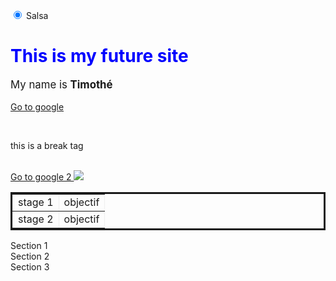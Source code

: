 
<html>



<head>

<script type="text/javascript" src="Java.js"></script>
<link href="CSS.css" type="text/css" rel="stylesheet">
</head>

<body>

<input type="radio" name="food" value="salsa" checked> Salsa<!-- utilisez pour cocher des choses (une seul cocher possible
alors que les checkbox peuvent etre coché séparément
input type : number/date/color/ submit 
dans les input_col placeholder/readonly-->

<h1 style="color:blue;"> This is my future site </h1>
<p style="font-size:120%;"> My name is <strong> Timothé </strong> </p>
<a href="http://www.google.com"> Go to google </a>
<!-- c est un commentaire -->

<br/> <p> this is a break tag </p>

<br/>
<a href="https://www.google.com"> Go to google 2 <img src="https://f.hellowork.com/blogdumoderateur/2013/10/google-logo.png"/></a>



<table border="1" style="border:solid;">
<tr>
<td> stage 1 </td> <td> objectif </td>
</tr>
<tr>
<td> stage 2 </td> <td> objectif </td>
</tr>
</table>



<div class="one">Section 1</div>
<div class="two">Section 2</div>
<div class="three">Section 3</div>

</body>







</html>